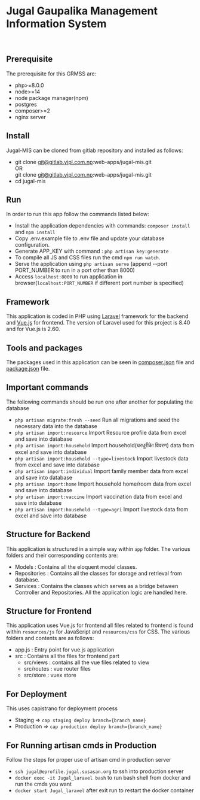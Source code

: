 
<h1> Jugal Gaupalika Management Information System </h1> <br/>

## Prerequisite

The prerequisite for this GRMSS are:
- php>=8.0.0
- node>=14
- node package manager(npm)
- postgres
- composer>=2
- nginx server

## Install
Jugal-MIS can be cloned from gitlab repository and installed as follows:
- git clone git@gitlab.yipl.com.np:web-apps/jugal-mis.git <br />
OR<br />
  git clone git@gitlab.yipl.com.np:web-apps/jugal-mis.git
- cd jugal-mis


## Run
In order to run this app follow the commands listed below:
- Install the application dependencies with commands: `composer install` and `npm install`
- Copy .env.example file to .env file and update your database configuration.
- Generate APP_KEY with command : `php artisan key:generate`
- To compile all JS and CSS files run the cmd `npm run watch`.
- Serve the application using `php artisan serve` (append --port PORT_NUMBER to run in a port other than 8000)
- Access `localhost:8000` to run application in browser(`localhost:PORT_NUMBER` if different port number is specified)

## Framework
This application is coded in PHP using [Laravel](http://laravel.com) framework for the backend and [Vue.js](https://vuejs.org/) for frontend. The version of Laravel used for this project is 8.40 and for Vue.js is 2.60.


## Tools and packages
The packages used in this application can be seen in [composer.json](https://gitlab.yipl.com.np/web-apps/jugal-mis/-/blob/master/composer.json) file and [package.json](https://gitlab.yipl.com.np/web-apps/jugal-mis/-/blob/master/package.json) file.

## Important commands
The following commands should be run one after another for populating the database 
- `php artisan migrate:fresh --seed` Run all migrations and seed the necessary data into the database
- `php artisan import:resource` Import Resource profile data from excel and save into database
- `php artisan import:household` Import household(घरधुरीकाे विवरण) data from excel and save into database
- `php artisan import:household --type=livestock` Import livestock data from excel and save into database
- `php artisan import:individual` Import family member data from excel and save into database
- `php artisan import:home` Import household home/room data from excel and save into database
- `php artisan import:vaccine` Import vaccination data from excel and save into database
- `php artisan import:household --type=agri` Import livestock data from excel and save into database

## Structure for Backend
This application is structured in a simple way within `app` folder. The various folders and their corresponding contents are:
- Models : Contains all the eloquent model classes.
- Repositories : Contains all the classes for storage and retrieval from database.
- Services : Contains the classes which serves as a bridge between Controller and Repositories. All the application logic are handled here.

## Structure for Frontend
This application uses Vue.js for frontend all files related to frontend is found within `resources/js` for JavaScript and `resources/css` for CSS. The various folders and contents are as follows:
- app.js : Entry point for vue.js application
- src : Contains all the files for frontend part
    - src/views : contains all the vue files related to view
    - src/routes : vue router files
    - src/store : vuex store

## For Deployment
This uses capistrano for deployment process
- Staging => `cap staging deploy branch={branch_name}`
- Production => `cap production deploy branch={branch_name}`

## For Running artisan cmds in Production
Follow the steps for proper use of artisan cmd in production server
- `ssh jugal@eprofile.jugal.susasan.org` to ssh into production server
- `docker exec -it Jugal_laravel bash` to run bash shell from docker and run the cmds you want
- `docker start Jugal_laravel` after exit run to restart the docker container

